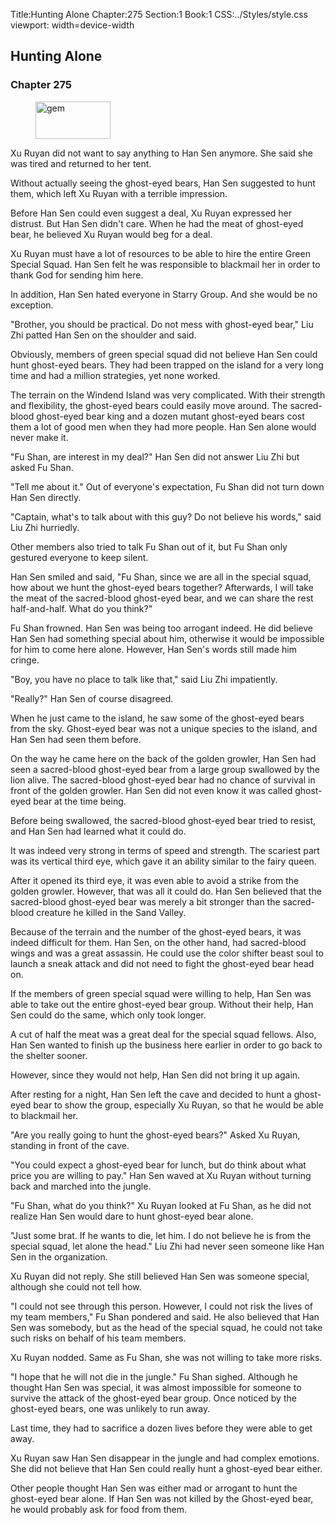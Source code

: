 Title:Hunting Alone 
Chapter:275 
Section:1 
Book:1 
CSS:../Styles/style.css 
viewport: width=device-width
  
## Hunting Alone
### Chapter 275
  
<figure>
	<img src="../Images/gem.gif" alt="gem" id="gem" width="120" height="60" />
</figure>
  

  
Xu Ruyan did not want to say anything to Han Sen anymore. She said she was tired and returned to her tent.

Without actually seeing the ghost-eyed bears, Han Sen suggested to hunt them, which left Xu Ruyan with a terrible impression.

Before Han Sen could even suggest a deal, Xu Ruyan expressed her distrust. But Han Sen didn't care. When he had the meat of ghost-eyed bear, he believed Xu Ruyan would beg for a deal.

Xu Ruyan must have a lot of resources to be able to hire the entire Green Special Squad. Han Sen felt he was responsible to blackmail her in order to thank God for sending him here.

In addition, Han Sen hated everyone in Starry Group. And she would be no exception.

"Brother, you should be practical. Do not mess with ghost-eyed bear," Liu Zhi patted Han Sen on the shoulder and said.

Obviously, members of green special squad did not believe Han Sen could hunt ghost-eyed bears. They had been trapped on the island for a very long time and had a million strategies, yet none worked.

The terrain on the Windend Island was very complicated. With their strength and flexibility, the ghost-eyed bears could easily move around. The sacred-blood ghost-eyed bear king and a dozen mutant ghost-eyed bears cost them a lot of good men when they had more people. Han Sen alone would never make it.

"Fu Shan, are interest in my deal?" Han Sen did not answer Liu Zhi but asked Fu Shan.

"Tell me about it." Out of everyone's expectation, Fu Shan did not turn down Han Sen directly.

"Captain, what's to talk about with this guy? Do not believe his words," said Liu Zhi hurriedly.

Other members also tried to talk Fu Shan out of it, but Fu Shan only gestured everyone to keep silent.

Han Sen smiled and said, "Fu Shan, since we are all in the special squad, how about we hunt the ghost-eyed bears together? Afterwards, I will take the meat of the sacred-blood ghost-eyed bear, and we can share the rest half-and-half. What do you think?"

Fu Shan frowned. Han Sen was being too arrogant indeed. He did believe Han Sen had something special about him, otherwise it would be impossible for him to come here alone. However, Han Sen's words still made him cringe.

"Boy, you have no place to talk like that," said Liu Zhi impatiently.

"Really?" Han Sen of course disagreed.

When he just came to the island, he saw some of the ghost-eyed bears from the sky. Ghost-eyed bear was not a unique species to the island, and Han Sen had seen them before.

On the way he came here on the back of the golden growler, Han Sen had seen a sacred-blood ghost-eyed bear from a large group swallowed by the lion alive. The sacred-blood ghost-eyed bear had no chance of survival in front of the golden growler. Han Sen did not even know it was called ghost-eyed bear at the time being.

Before being swallowed, the sacred-blood ghost-eyed bear tried to resist, and Han Sen had learned what it could do.

It was indeed very strong in terms of speed and strength. The scariest part was its vertical third eye, which gave it an ability similar to the fairy queen.

After it opened its third eye, it was even able to avoid a strike from the golden growler. However, that was all it could do. Han Sen believed that the sacred-blood ghost-eyed bear was merely a bit stronger than the sacred-blood creature he killed in the Sand Valley.

Because of the terrain and the number of the ghost-eyed bears, it was indeed difficult for them. Han Sen, on the other hand, had sacred-blood wings and was a great assassin. He could use the color shifter beast soul to launch a sneak attack and did not need to fight the ghost-eyed bear head on.

If the members of green special squad were willing to help, Han Sen was able to take out the entire ghost-eyed bear group. Without their help, Han Sen could do the same, which only took longer.

A cut of half the meat was a great deal for the special squad fellows. Also, Han Sen wanted to finish up the business here earlier in order to go back to the shelter sooner.

However, since they would not help, Han Sen did not bring it up again.

After resting for a night, Han Sen left the cave and decided to hunt a ghost-eyed bear to show the group, especially Xu Ruyan, so that he would be able to blackmail her.

"Are you really going to hunt the ghost-eyed bears?" Asked Xu Ruyan, standing in front of the cave.

"You could expect a ghost-eyed bear for lunch, but do think about what price you are willing to pay." Han Sen waved at Xu Ruyan without turning back and marched into the jungle.

"Fu Shan, what do you think?" Xu Ruyan looked at Fu Shan, as he did not realize Han Sen would dare to hunt ghost-eyed bear alone.

"Just some brat. If he wants to die, let him. I do not believe he is from the special squad, let alone the head." Liu Zhi had never seen someone like Han Sen in the organization.

Xu Ruyan did not reply. She still believed Han Sen was someone special, although she could not tell how.

"I could not see through this person. However, I could not risk the lives of my team members," Fu Shan pondered and said. He also believed that Han Sen was somebody, but as the head of the special squad, he could not take such risks on behalf of his team members.

Xu Ruyan nodded. Same as Fu Shan, she was not willing to take more risks.

"I hope that he will not die in the jungle." Fu Shan sighed. Although he thought Han Sen was special, it was almost impossible for someone to survive the attack of the ghost-eyed bear group. Once noticed by the ghost-eyed bears, one was unlikely to run away.

Last time, they had to sacrifice a dozen lives before they were able to get away.

Xu Ruyan saw Han Sen disappear in the jungle and had complex emotions. She did not believe that Han Sen could really hunt a ghost-eyed bear either.

Other people thought Han Sen was either mad or arrogant to hunt the ghost-eyed bear alone. If Han Sen was not killed by the Ghost-eyed bear, he would probably ask for food from them.